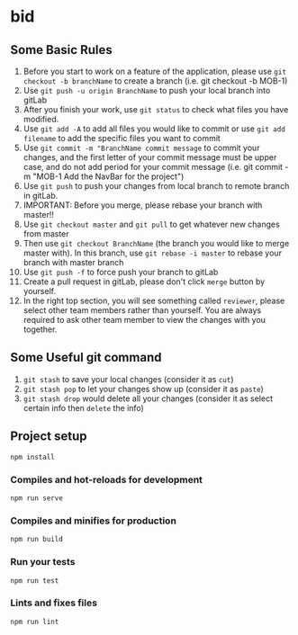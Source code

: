 # bid

## Some Basic Rules

1. Before you start to work on a feature of the application, please use `git checkout -b branchName` to create a branch (i.e. git checkout -b MOB-1)
2. Use `git push -u origin BranchName` to push your local branch into gitLab
3. After you finish your work, use `git status` to check what files you have modified.
4. Use `git add -A`  to add all files you would like to commit or use `git add filename` to add the specific files you want to commit
5. Use `git commit -m "BranchName commit message` to commit your changes, and the first letter of your commit message must be upper case, and do not add period for your commit message (i.e. git commit -m "MOB-1 Add the NavBar for the project")
5. Use `git push` to push your changes from local branch to remote branch in gitLab.
6. IMPORTANT: Before you merge, please rebase your branch with master!!
7. Use `git checkout master` and `git pull` to get whatever new changes from master
8. Then use `git checkout BranchName` (the branch you would like to merge master with). In this branch, use `git rebase -i master` to rebase your branch with master branch
9. Use `git push -f` to force push your branch to gitLab
10. Create a pull request in gitLab, please don't click `merge` button by yourself.
11. In the right top section, you will see something called `reviewer`, please select other team members rather than yourself. You are always required to ask other team member to view the changes with you together.

## Some Useful git command

1. `git stash` to save your local changes (consider it as `cut`)
2. `git stash pop` to let your changes show up (consider it as `paste`)
3. `git stash drop` would delete all your changes (consider it as select certain info then `delete` the info)


## Project setup
```
npm install
```

### Compiles and hot-reloads for development
```
npm run serve
```

### Compiles and minifies for production
```
npm run build
```

### Run your tests
```
npm run test
```

### Lints and fixes files
```
npm run lint
```
